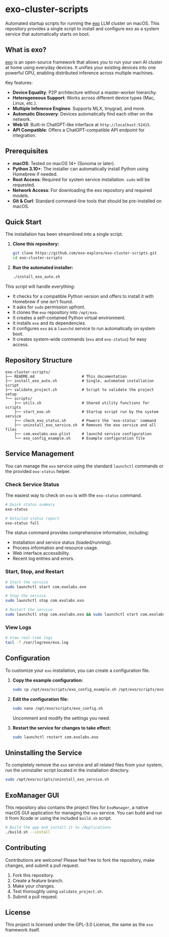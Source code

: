 # exo-cluster-scripts

Automated startup scripts for running the [exo](https://github.com/exo-explore/exo) LLM cluster on macOS. This repository provides a single script to install and configure exo as a system service that automatically starts on boot.

## What is exo?

[exo](https://github.com/exo-explore/exo) is an open-source framework that allows you to run your own AI cluster at home using everyday devices. It unifies your existing devices into one powerful GPU, enabling distributed inference across multiple machines.

Key features:
- **Device Equality**: P2P architecture without a master-worker hierarchy.
- **Heterogeneous Support**: Works across different device types (Mac, Linux, etc.).
- **Multiple Inference Engines**: Supports MLX, tinygrad, and more.
- **Automatic Discovery**: Devices automatically find each other on the network.
- **Web UI**: Built-in ChatGPT-like interface at `http://localhost:52415`.
- **API Compatible**: Offers a ChatGPT-compatible API endpoint for integration.

## Prerequisites

- **macOS**: Tested on macOS 14+ (Sonoma or later).
- **Python 3.10+**: The installer can automatically install Python using Homebrew if needed.
- **Root Access**: Required for system service installation. `sudo` will be requested.
- **Network Access**: For downloading the exo repository and required models.
- **Git & Curl**: Standard command-line tools that should be pre-installed on macOS.

## Quick Start

The installation has been streamlined into a single script.

1.  **Clone this repository:**
    ```bash
    git clone https://github.com/exo-explore/exo-cluster-scripts.git
    cd exo-cluster-scripts
    ```

2.  **Run the automated installer:**
    ```bash
    ./install_exo_auto.sh
    ```

This script will handle everything:
- It checks for a compatible Python version and offers to install it with Homebrew if one isn't found.
- It asks for `sudo` permission upfront.
- It clones the `exo` repository into `/opt/exo`.
- It creates a self-contained Python virtual environment.
- It installs `exo` and its dependencies.
- It configures `exo` as a `launchd` service to run automatically on system boot.
- It creates system-wide commands (`exo` and `exo-status`) for easy access.

## Repository Structure

```
exo-cluster-scripts/
├── README.md                     # This documentation
├── install_exo_auto.sh           # Single, automated installation script
├── validate_project.sh           # Script to validate the project setup
└── scripts/
    ├── utils.sh                  # Shared utility functions for scripts
    ├── start_exo.sh              # Startup script run by the system service
    ├── check_exo_status.sh       # Powers the 'exo-status' command
    ├── uninstall_exo_service.sh  # Removes the exo service and all files
    ├── com.exolabs.exo.plist     # launchd service configuration
    └── exo_config_example.sh     # Example configuration file
```

## Service Management

You can manage the `exo` service using the standard `launchctl` commands or the provided `exo-status` helper.

### Check Service Status

The easiest way to check on `exo` is with the `exo-status` command.

```bash
# Quick status summary
exo-status

# Detailed status report
exo-status full
```

The status command provides comprehensive information, including:
- Installation and service status (loaded/running).
- Process information and resource usage.
- Web interface accessibility.
- Recent log entries and errors.

### Start, Stop, and Restart

```bash
# Start the service
sudo launchctl start com.exolabs.exo

# Stop the service
sudo launchctl stop com.exolabs.exo

# Restart the service
sudo launchctl stop com.exolabs.exo && sudo launchctl start com.exolabs.exo
```

### View Logs

```bash
# View real-time logs
tail -f /var/log/exo/exo.log
```

## Configuration

To customize your `exo` installation, you can create a configuration file.

1.  **Copy the example configuration:**
    ```bash
    sudo cp /opt/exo/scripts/exo_config_example.sh /opt/exo/scripts/exo_config.sh
    ```

2.  **Edit the configuration file:**
    ```bash
    sudo nano /opt/exo/scripts/exo_config.sh
    ```
    Uncomment and modify the settings you need.

3.  **Restart the service for changes to take effect:**
    ```bash
    sudo launchctl restart com.exolabs.exo
    ```

## Uninstalling the Service

To completely remove the `exo` service and all related files from your system, run the uninstaller script located in the installation directory.

```bash
sudo /opt/exo/scripts/uninstall_exo_service.sh
```

## ExoManager GUI

This repository also contains the project files for `ExoManager`, a native macOS GUI application for managing the `exo` service. You can build and run it from Xcode or using the included `build.sh` script.

```bash
# Build the app and install it to /Applications
./build.sh --install
```

## Contributing

Contributions are welcome! Please feel free to fork the repository, make changes, and submit a pull request.

1.  Fork this repository.
2.  Create a feature branch.
3.  Make your changes.
4.  Test thoroughly using `validate_project.sh`.
5.  Submit a pull request.

## License

This project is licensed under the GPL-3.0 License, the same as the `exo` framework itself.
